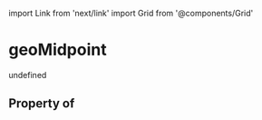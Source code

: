 import Link from 'next/link'
import Grid from '@components/Grid'

# geoMidpoint

undefined

## Property of



